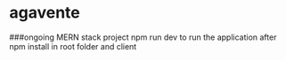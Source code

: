 # agavente
 ###ongoing MERN stack project
 npm run dev to run the application after npm install in root folder and client
